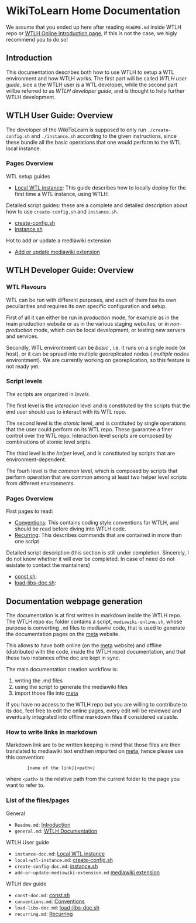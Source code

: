  WikiToLearn Home Documentation
===============================

We assume that you ended up here after reading
`README.md` inside WTLH repo or [WTLH Online Introduction page][WTLH-Online-Intro], if this is not the case, we higly
recommend you to do so!

Introduction
-------------

This documentation describes both how to use WTLH to setup a WTL environment
and how WTLH works. The first part will be called *WTLH user guide*,
sice a the WTLH user is a WTL developer, while the second part willbe referred to as *WTLH developer guide*, and is thought to help further WTLH development.

WTLH User Guide: Overview
-------------------------

The developer of the WikiToLearn is supposed to only run `./create-config.sh`
and `./instance.sh` according to the given instructions, since these
bundle all the basic operations that one would perform to the WTL local instance.

### Pages Overview

WTL setup guides

* [Local WTL instance](/Local_WikiToLearn_Instance): This guide describes how to locally deploy for the first time a WTL instance, using WTLH.

Detailed script guides: these are a complete and detailed description about how to use `create-config.sh` and `instance.sh`.

* [create-config.sh](/Create_Config_Doc)
* [instance.sh](/Instance_Doc)

Hot to add or update a mediawiki extension
* [Add or update mediawiki extension](/Add_Update_Mediawiki_Extension)

WTLH Developer Guide: Overview
------------------------------

### WTL Flavours

WTL can be run with different purposes, and each of them has its own
peculiarities and requires its own specific configuration and setup.

First of all it can either be run in
*production* mode, for example as in the main production website or as in
the various staging websites, or in *non-production* mode, which can be local
development, or testing new servers and services.

Secondly, WTL environtment can be *basic* , i.e. it runs on a single node (or
host), or it can be spread into multiple georeplicated nodes ( *multiple nodes*
environtment).
We are currently working on georeplication, so this feature is not ready yet.

### Script levels

The scripts are organized in *levels*.

The first level is the *interacion* level
and is constituted by the scripts that the end user should use to interact with
its WTL repo.

The second level is the *atomic* level, and is contituted by single operations
that the user could perform on its WTL repo. These guarantee a finer control
over the WTL repo. Interaction level scripts are composed by combinations of
atomic level sripts.

The third level is the *helper* level, and is constituted by scripts that
are environment-dependent.

The fourh level is the *common* level, which is composed by scripts that
perform operation that are common among at least two helper level scripts from
different environments.

### Pages Overview

First pages to read:

* [Conventions](/Conventions): This contains coding style conventions for WTLH, and should be read before diving into WTLH code.
* [Recurring](/Recurring): This describes commands that are contained in more than one script

Detailed script description (this section is still under completion.
Sincerely, I do not know whether it will ever be completed. In case of need do
not esistate to contact the mantainers)

* [const.sh](/Const_Doc):
* [load-libs-doc.sh](/Load_Libs_Doc):

Documentation webpage generation
--------------------------------

The documentation is at first written in markdown inside the WTLH repo.
The WTLH repo `doc` folder contains a script, `mediawiki-online.sh`, whose
purpose is converting `.md` files to mediawiki code, that is used to generate
the documentation pages on the [meta][meta] website.

This allows to have both online (on the [meta][meta] website) and offline (distributed with the code, inside the WTLH repo) documentation, and that these two instances ofthe doc are kept in sync.

The main documentation creation workflow is:
1. writing the .md files
2. using the script to generate the mediawiki files
3. import those file into [meta][meta]

If you have no access to the WTLH repo but you are willing to contribute to its doc, feel free to edit the online pages, every edit will be reviewed and eventually integrated into offline markdown files if considered valuable.

### How to write links in markdown

Markdown link are to be written keeping in mind that those files are then translated to mediawiki text endthen imported on [meta][meta], hence please use this convention:

```
        [name of the link][<path>]
```

where `<path>` is the relative path from the current folder to the page you want to refer to.

### List of the files/pages

General
* `Readme.md`: [Introduction][WTLH-Online-Intro]
* `general.md`: [WTLH Documentation][WTLH-Doc]

WTLH User guide
* `instance-doc.md`: [Local WTL instance][Local-WTL-instance]
* `local-wtl-instance.md`: [create-config.sh][create-config]
* `create-config-doc.md`: [instance.sh][instance]
* `add-or-update-mediawiki-extension.md` [mediawiki extension][mw-extension]

WTLH dev guide
* `const-doc.md`: [const.sh][const]
* `conventions.md`: [Conventions][conventions]
* `load-libs-doc.md`: [load-libs-doc.sh][load-libs-doc]
* `recurring.md`: [Recurring][recurring]

[WTLH-Online-Intro]: http://meta.wikitolearn.org/WikiToLearn_Home
[WTLH-Doc]: http://meta.wikitolearn.org/WikiToLearn_Home/WikitoLearn_Home_Documentation

[Local-WTL-instance]: http://meta.wikitolearn.org/WikiToLearn_Home/WikitoLearn_Home_Documentation/Local_WikiToLearn_Instance
[create-config]: http://meta.wikitolearn.org/WikiToLearn_Home/WikitoLearn_Home_Documentation/Create_Config_Doc
[instance]: http://meta.wikitolearn.org/WikiToLearn_Home/WikitoLearn_Home_Documentation/Instance_Doc
[mw-extension]: http://meta.wikitolearn.org/WikiToLearn_Home/WikitoLearn_Home_Documentation/Add_Update_Mediawiki_Extension

[conventions]: http://meta.wikitolearn.org/WikiToLearn_Home/WikitoLearn_Home_Documentation/Conventions
[recurring]: http://meta.wikitolearn.org/WikiToLearn_Home/WikitoLearn_Home_Documentation/Recurring
[const]: http://meta.wikitolearn.org/WikiToLearn_Home/WikitoLearn_Home_Documentation/Const_Doc
[load-libs-doc]: http://meta.wikitolearn.org/WikiToLearn_Home/WikitoLearn_Home_Documentation/Load_Libs_Doc


[meta]: https://meta.wikitolearn.org
